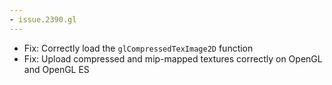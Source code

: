 ```yaml
---
- issue.2390.gl
---
```

- Fix: Correctly load the `glCompressedTexImage2D` function
- Fix: Upload compressed and mip-mapped textures correctly on OpenGL and OpenGL ES
